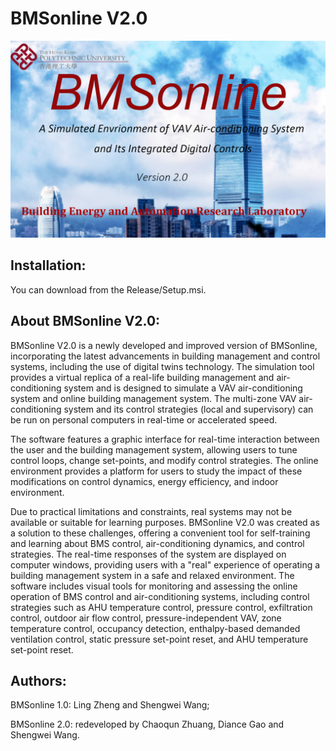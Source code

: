 # BMSonline V2.0 
![BMSonline Banner](/Picture/welcomev2.jpg)
## Installation:
You can download from the Release/Setup.msi.

## About BMSonline V2.0: 


BMSonline V2.0 is a newly developed and improved version of BMSonline, incorporating the latest advancements in building management and control systems, including the use of digital twins technology. The simulation tool provides a virtual replica of a real-life building management and air-conditioning system and is designed to simulate a VAV air-conditioning system and online building management system. The multi-zone VAV air-conditioning system and its control strategies (local and supervisory) can be run on personal computers in real-time or accelerated speed.

The software features a graphic interface for real-time interaction between the user and the building management system, allowing users to tune control loops, change set-points, and modify control strategies. The online environment provides a platform for users to study the impact of these modifications on control dynamics, energy efficiency, and indoor environment.

Due to practical limitations and constraints, real systems may not be available or suitable for learning purposes. BMSonline V2.0 was created as a solution to these challenges, offering a convenient tool for self-training and learning about BMS control, air-conditioning dynamics, and control strategies. The real-time responses of the system are displayed on computer windows, providing users with a "real" experience of operating a building management system in a safe and relaxed environment. The software includes visual tools for monitoring and assessing the online operation of BMS control and air-conditioning systems, including control strategies such as AHU temperature control, pressure control, exfiltration control, outdoor air flow control, pressure-independent VAV, zone temperature control, occupancy detection, enthalpy-based demanded ventilation control, static pressure set-point reset, and AHU temperature set-point reset.
## Authors:

BMSonline 1.0: Ling Zheng and Shengwei Wang;

BMSonline 2.0: redeveloped by Chaoqun Zhuang, Diance Gao and Shengwei Wang.